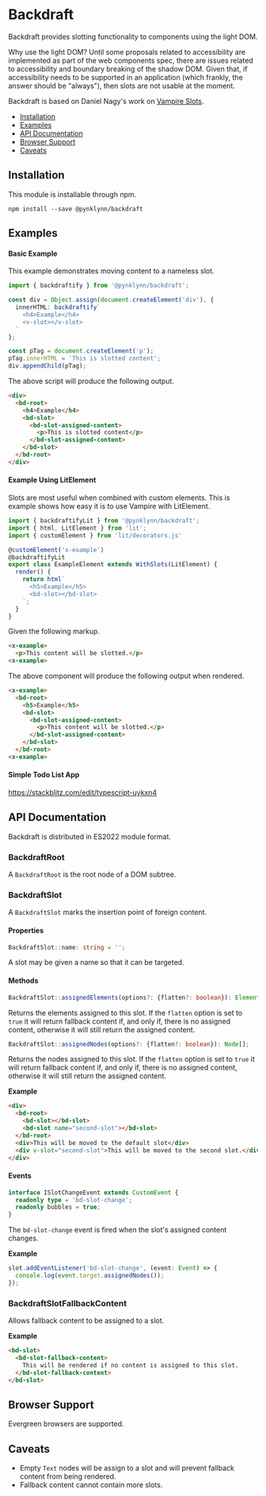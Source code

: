 # Backdraft

Backdraft provides slotting functionality to components using the light DOM.

Why use the light DOM?
Until some proposals related to accessibility are implemented as part of the web components spec, there are issues related to accessibility and boundary breaking of the shadow DOM.
Given that, if accessibility needs to be supported in an application (which frankly, the answer should be "always"), then slots are not usable at the moment.

Backdraft is based on Daniel Nagy's work on [Vampire Slots](https://github.com/Boulevard/vampire).

* [Installation](#installation)
* [Examples](#examples)
* [API Documentation](#api-documentation)
* [Browser Support](#browser-Support)
* [Caveats](#caveats)

## Installation

This module is installable through npm.

```
npm install --save @pynklynn/backdraft
```

## Examples

#### Basic Example

This example demonstrates moving content to a nameless slot.

```typescript
import { backdraftify } from '@pynklynn/backdraft';

const div = Object.assign(document.createElement('div'), {
  innerHTML: backdraftify`
    <h4>Example</h4>
    <v-slot></v-slot>
  `
};

const pTag = document.createElement('p');
pTag.innerHTML = 'This is slotted content';
div.appendChild(pTag);
```

The above script will produce the following output.

```html
<div>
  <bd-root>
    <h4>Example</h4>
    <bd-slot>
      <bd-slot-assigned-content>
        <p>This is slotted content</p>
      </bd-slot-assigned-content>
    </bd-slot>
  </bd-root>
</div>
```

#### Example Using LitElement

Slots are most useful when combined with custom elements. This is example shows
how easy it is to use Vampire with LitElement.

```typescript
import { backdraftifyLit } from '@pynklynn/backdraft';
import { html, LitElement } from 'lit';
import { customElement } from 'lit/decorators.js'

@customElement('x-example')
@backdraftifyLit
export class ExampleElement extends WithSlots(LitElement) {
  render() {
    return html`
      <h5>Example</h5>
      <bd-slot></bd-slot>
    `;
  }
}
```

Given the following markup.

```html
<x-example>
  <p>This content will be slotted.</p>
<x-example>
```

The above component will produce the following output when rendered.

```html
<x-example>
  <bd-root>
    <h5>Example</h5>
    <bd-slot>
      <bd-slot-assigned-content>
        <p>This content will be slotted.</p>
      </bd-slot-assigned-content>
    </bd-slot>
  </bd-root>
<x-example>
```

<!-- TODO revisit below section -->

#### Simple Todo List App

https://stackblitz.com/edit/typescript-uykxn4

## API Documentation

Backdraft is distributed in ES2022 module format.

### BackdraftRoot

A `BackdraftRoot` is the root node of a DOM subtree.

### BackdraftSlot

A `BackdraftSlot` marks the insertion point of foreign content.

#### Properties

```typescript
BackdraftSlot::name: string = '';
```

A slot may be given a name so that it can be targeted.

#### Methods

```typescript
BackdraftSlot::assignedElements(options?: {flatten?: boolean}): Element[];
```

Returns the elements assigned to this slot. If the `flatten` option is set to
`true` it will return fallback content if, and only if, there is no assigned
content, otherwise it will still return the assigned content.

```typescript
BackdraftSlot::assignedNodes(options?: {flatten?: boolean}): Node[];
```

Returns the nodes assigned to this slot. If the `flatten` option is set to
`true` it will return fallback content if, and only if, there is no assigned
content, otherwise it will still return the assigned content.

**Example**

```html
<div>
  <bd-root>
    <bd-slot></bd-slot>
    <bd-slot name="second-slot"></bd-slot>
  </bd-root>
  <div>This will be moved to the default slot</div>
  <div v-slot="second-slot">This will be moved to the second slot.</div>
</div>
```

#### Events

```typescript
interface ISlotChangeEvent extends CustomEvent {
  readonly type = 'bd-slot-change';
  readonly bubbles = true;
}
```

The `bd-slot-change` event is fired when the slot's assigned content changes.

**Example**

```typescript
slot.addEventListener('bd-slot-change', (event: Event) => {
  console.log(event.target.assignedNodes());
});
```

### BackdraftSlotFallbackContent

Allows fallback content to be assigned to a slot.

**Example**

```html
<bd-slot>
  <bd-slot-fallback-content>
    This will be rendered if no content is assigned to this slot.
  </bd-slot-fallback-content>
</bd-slot>
```

## Browser Support

Evergreen browsers are supported.

## Caveats

* Empty `Text` nodes will be assign to a slot and will prevent fallback content
from being rendered.
* Fallback content cannot contain more slots.
